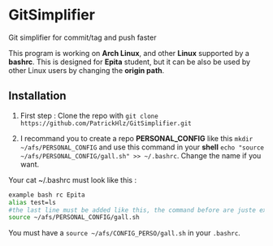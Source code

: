 # GitSimplifier

Git simplifier for commit/tag and push faster

This program is working on **Arch Linux**, and other **Linux** supported by a **bashrc**.
This is designed for **Epita** student, but it can be also be used by other Linux users by changing the **origin path**.

## Installation

1. First step : Clone the repo with `git clone https://github.com/PatrickHlz/GitSimplifier.git`

2. I recommand you to create a repo **PERSONAL_CONFIG** like this `mkdir ~/afs/PERSONAL_CONFIG` and use this command in your **shell**  `echo "source ~/afs/PERSONAL_CONFIG/gall.sh" >> ~/.bashrc`. Change the name if you want.

Your cat ~/.bashrc must look like this :
```sh
example bash rc Epita
alias test=ls
#the last line must be added like this, the command before are juste example how a bashrc can look like, it doesn't matter
source ~/afs/PERSONAL_CONFIG/gall.sh
``` 
You must have a `source ~/afs/CONFIG_PERSO/gall.sh` in your `.bashrc`.




